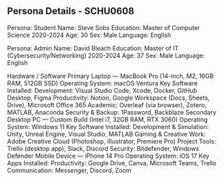

## Persona Details - SCHU0608
Persona: Student
Name: Steve Sobs
Education: Master of Computer Science 2020-2024
Age: 30
Sex: Male
Language: English

Persona: Admin
Name: David Bleach
Education: Master of IT (Cybersecurity/Networking)  2020-2024
Age: 37
Sex: Male
Language: English























Hardware / Software
Primary Laptop — MacBook Pro (14-inch, M2, 16GB RAM, 512GB SSD)
    Operating System: macOS Ventura
    Key Software Installed:
        Development: Visual Studio Code, Xcode, Docker, GitHub Desktop, Figma
        Productivity: Notion, Google Workspace (Docs, Sheets, Drive), Microsoft Office 365
        Academic: Overleaf (via browser), Zotero, MATLAB, Anaconda
        Security & Backup: 1Password, Backblaze
Secondary Desktop PC — Custom Build (Intel i7, 32GB RAM, RTX 3060)
    Operating System: Windows 11
    Key Software Installed:
        Development & Simulation: Unity, Unreal Engine, Visual Studio, MATLAB
        Gaming & Creative Work: Adobe Creative Cloud (Photoshop, Illustrator, Premiere Pro)
        Project Tools: Trello (desktop app), Slack, Discord
        Security: Bitdefender, Windows Defender
Mobile Device — iPhone 14 Pro
    Operating System: iOS 17
    Key Apps Installed:
        Productivity: Google Drive, Canva, Microsoft Teams, Trello
        Communication: Messenger, Discord, Zoom


